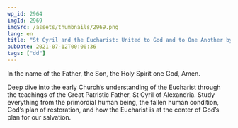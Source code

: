 ```yaml
---
wp_id: 2964
imgId: 2969
imgSrc: /assets/thumbnails/2969.png
lang: en
title: "St Cyril and the Eucharist: United to God and to One Another by Fr. Anthony Mourad"
pubDate: 2021-07-12T00:00:36
tags: ["dd"]
---
```

<!-- page: 6 -->

<p>In the name of the Father, the Son, the Holy Spirit one God, Amen.</p>
<p>Deep dive into the early Church’s understanding of the Eucharist through the teachings of the Great Patristic Father, St Cyril of Alexandria. Study everything from the primordial human being, the fallen human condition, God’s plan of restoration, and how the Eucharist is at the center of God’s plan for our salvation.</p>
